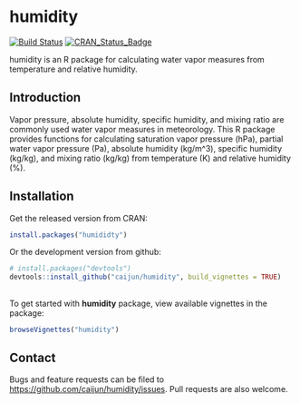 # humidity

[![Build Status](https://travis-ci.org/caijun/humidity.svg?branch=master)](https://travis-ci.org/caijun/humidity)
[![CRAN_Status_Badge](http://www.r-pkg.org/badges/version/humidity)](http://cran.r-project.org/package=humidity)

humidity is an R package for calculating water vapor measures from temperature and relative humidity.

## Introduction

Vapor pressure, absolute humidity, specific humidity, and mixing ratio are commonly used water vapor measures in meteorology. This R package provides functions for calculating saturation vapor pressure (hPa), partial water vapor pressure (Pa), absolute humidity (kg/m^3), specific humidity (kg/kg), and mixing ratio (kg/kg) from temperature (K) and relative humidity (%).

## Installation

Get the released version from CRAN:

```r
install.packages("humididty")
```

Or the development version from github:

```r
# install.packages("devtools")
devtools::install_github("caijun/humidity", build_vignettes = TRUE)
```

## 
To get started with **humidity** package, view available vignettes in the package:

```r
browseVignettes("humidity")
```

## Contact

Bugs and feature requests can be filed to
<https://github.com/caijun/humidity/issues>. Pull requests are also welcome.
